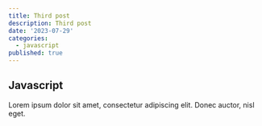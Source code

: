 ```yaml
---
title: Third post
description: Third post
date: '2023-07-29'
categories:
  - javascript
published: true
---
```


## Javascript

Lorem ipsum dolor sit amet, consectetur adipiscing elit. Donec auctor, nisl eget.
